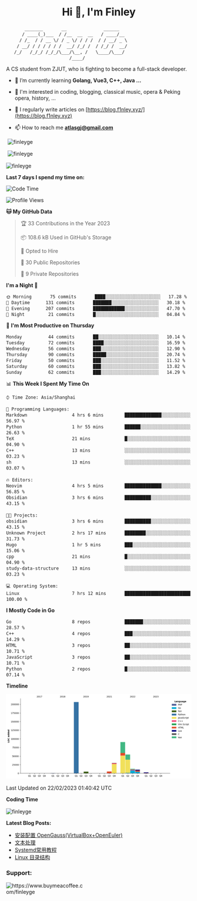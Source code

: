 <h1 align="center">Hi 👋, I'm Finley</h1>

```text
       _______       __              ______   
      / ____(_)___  / /__  __  __   / ____/__ 
     / /_  / / __ \/ / _ \/ / / /  / / __/ _ \
    / __/ / / / / / /  __/ /_/ /  / /_/ /  __/
   /_/   /_/_/ /_/_/\___/\__, /   \____/\___/
                        /____/                
```

<p align="left">

A CS student from ZJUT,
who is fighting to become a full-stack developer.

</p>

<p align="left">

- 🌱 I’m currently learning **Golang, Vue3, C++, Java ...**

- 🧠 I'm interested in coding, blogging, classical music, opera & Peking opera, history, ...

- 📝 I regularly write articles on [https://blog.f1nley.xyz/](https://blog.f1nley.xyz)

- 📫 How to reach me **atlasgj@gmail.com**

</p>

<p>&nbsp;<img align="center" src="https://github-readme-stats.vercel.app/api/top-langs/?username=finleyge&show_icons=true&locale=en&hide=javascript,html,tex" alt="finleyge" /></p>

<p>&nbsp;<img align="center" src="https://github-readme-stats.vercel.app/api?username=finleyge&show_icons=true&locale=en" alt="finleyge" /></p>

<p><img align="center" src="https://github-readme-streak-stats.herokuapp.com/?user=finleyge&" alt="finleyge" /></p>

**Last 7 days I spend my time on:**

<!--START_SECTION:waka-->
![Code Time](http://img.shields.io/badge/Code%20Time-461%20hrs%2030%20mins-blue)

![Profile Views](http://img.shields.io/badge/Profile%20Views-68-blue)

**🐱 My GitHub Data** 

> 🏆 33 Contributions in the Year 2023
 > 
> 📦 108.6 kB Used in GitHub's Storage 
 > 
> 💼 Opted to Hire
 > 
> 📜 30 Public Repositories 
 > 
> 🔑 9 Private Repositories  
 > 
**I'm a Night 🦉** 

```text
🌞 Morning       75 commits       ████░░░░░░░░░░░░░░░░░░░░░   17.28 % 
🌆 Daytime      131 commits       ███████░░░░░░░░░░░░░░░░░░   30.18 % 
🌃 Evening      207 commits       ████████████░░░░░░░░░░░░░   47.70 % 
🌙 Night         21 commits       █░░░░░░░░░░░░░░░░░░░░░░░░   04.84 % 

```
📅 **I'm Most Productive on Thursday** 

```text
Monday          44 commits       ██░░░░░░░░░░░░░░░░░░░░░░░   10.14 % 
Tuesday         72 commits       ████░░░░░░░░░░░░░░░░░░░░░   16.59 % 
Wednesday       56 commits       ███░░░░░░░░░░░░░░░░░░░░░░   12.90 % 
Thursday        90 commits       █████░░░░░░░░░░░░░░░░░░░░   20.74 % 
Friday          50 commits       ███░░░░░░░░░░░░░░░░░░░░░░   11.52 % 
Saturday        60 commits       ███░░░░░░░░░░░░░░░░░░░░░░   13.82 % 
Sunday          62 commits       ███░░░░░░░░░░░░░░░░░░░░░░   14.29 % 

```


📊 **This Week I Spent My Time On** 

```text
⌚︎ Time Zone: Asia/Shanghai

💬 Programming Languages: 
Markdown                 4 hrs 6 mins        ██████████████░░░░░░░░░░░   56.97 % 
Python                   1 hr 55 mins        ██████░░░░░░░░░░░░░░░░░░░   26.63 % 
TeX                      21 mins             █░░░░░░░░░░░░░░░░░░░░░░░░   04.90 % 
C++                      13 mins             ░░░░░░░░░░░░░░░░░░░░░░░░░   03.23 % 
sh                       13 mins             ░░░░░░░░░░░░░░░░░░░░░░░░░   03.07 % 

🔥 Editors: 
Neovim                   4 hrs 5 mins        ██████████████░░░░░░░░░░░   56.85 % 
Obsidian                 3 hrs 6 mins        ██████████░░░░░░░░░░░░░░░   43.15 % 

🐱‍💻 Projects: 
obsidian                 3 hrs 6 mins        ██████████░░░░░░░░░░░░░░░   43.15 % 
Unknown Project          2 hrs 17 mins       ████████░░░░░░░░░░░░░░░░░   31.73 % 
Hugo                     1 hr 5 mins         ███░░░░░░░░░░░░░░░░░░░░░░   15.06 % 
cpp                      21 mins             █░░░░░░░░░░░░░░░░░░░░░░░░   04.90 % 
study-data-structure     13 mins             ░░░░░░░░░░░░░░░░░░░░░░░░░   03.23 % 

💻 Operating System: 
Linux                    7 hrs 12 mins       █████████████████████████   100.00 % 

```

**I Mostly Code in Go** 

```text
Go                       8 repos             ███████░░░░░░░░░░░░░░░░░░   28.57 % 
C++                      4 repos             ███░░░░░░░░░░░░░░░░░░░░░░   14.29 % 
HTML                     3 repos             ██░░░░░░░░░░░░░░░░░░░░░░░   10.71 % 
JavaScript               3 repos             ██░░░░░░░░░░░░░░░░░░░░░░░   10.71 % 
Python                   2 repos             █░░░░░░░░░░░░░░░░░░░░░░░░   07.14 % 

```


**Timeline**

![Chart not found](https://raw.githubusercontent.com/FinleyGe/FinleyGe/main/charts/bar_graph.png) 


 Last Updated on 22/02/2023 01:40:42 UTC
<!--END_SECTION:waka-->
**Coding Time**
<p>
       <img align="center" src="https://wakatime.com/share/@1f267603-cf28-47c9-a32c-2753500710e7/96d852e9-5832-42ff-acaa-a48a5371ba9d.svg" alt="finleyge" />
</p>

</p>


**Latest Blog Posts:**

<!-- BLOG-POST-LIST:START -->
- [安装配置 OpenGauss&lpar;VirtualBox+OpenEuler&rpar;](https://blog.f1nley.xyz/post/linux/install_and_config_openGauss_Archlinux+VirtualBox/)
- [文本处理](https://blog.f1nley.xyz/post/linux/text-process/)
- [Systemd常用教程](https://blog.f1nley.xyz/post/linux/systemd/)
- [Linux 目录结构](https://blog.f1nley.xyz/post/linux/linux-directory/)
<!-- BLOG-POST-LIST:END -->

<h3 align="left">Support:</h3>

<p align="left">

<a href="https://www.buymeacoffee.com/finleyge"> <img align="left" src="https://cdn.buymeacoffee.com/buttons/v2/default-yellow.png" height="50" width="210" alt="https://www.buymeacoffee.com/finleyge" />

</a>
</p>

